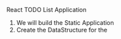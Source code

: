 React TODO List Application
1) We will build the Static Application
2) Create the DataStructure for the 
